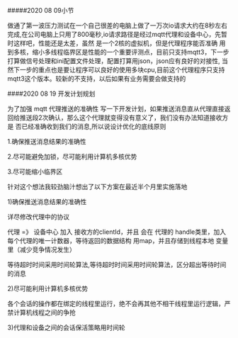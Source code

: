 #####2020 08 09小节

做通了第一波压力测试在一个自己很差的电脑上做了一万次io请求大约在8秒左右完成,在公司电脑上只用了800毫秒,io请求路径是经过mqtt代理和设备中心，先暂时这样吧，性能还是太差，虽然
是一个2核的虚拟机，但是代理程序能否准确
用到多核，缩小多线程临界区是性能的一个重要评测点，目前只支持mqtt3，下一步打算做信号处理和ini配置文件处理，配置打算用json，json应有良好的对接性,
当然下一步的重点也是要让程序可以良好的使用多块cpu,目前这个代理程序只支持mqtt3这个版本。较新的不支持，以后如果有业务需要会做支持的


####2020 08 19 开发计划规划

为了加强 mqtt 代理推送的准确性 写一下开发计划，如果推送消息直从代理直接返回给推送段2次确认，那么这个代理就变得没有意义了，我们没有办法知道接收方是
否已经准确收到我们的消息,所以说设计优化的底线原则

1.确保推送消息结果的准确性

2.尽可能避免加锁，尽可能利用计算机多核优势

3.尽可能缩小临界区

针对这个想法我较劲脑汁想出了以下方案在最近半个月里实施落地

1)确保推送消息结果的准确性

详尽修改代理中的协议

代理 =》 设备中心 加入 接收方的clientId，并且 会在 代理的 handle类里，加入每个代理的唯一计数器，等待返回的数据结构 用map，并且存储到线程本地
变量里（减少竞争情况发生）

等待超时时间采用时间轮算法,等待超时时间采用时间轮算法，区分超出等待时间的消息

2)尽可能利用计算机多核优势

各个会话的操作都在绑定的线程里运行，绝不会再其他不相干线程里运行逻辑，严禁计算机线程之间的争抢

3)代理和设备之间的会话保活策略用时间轮